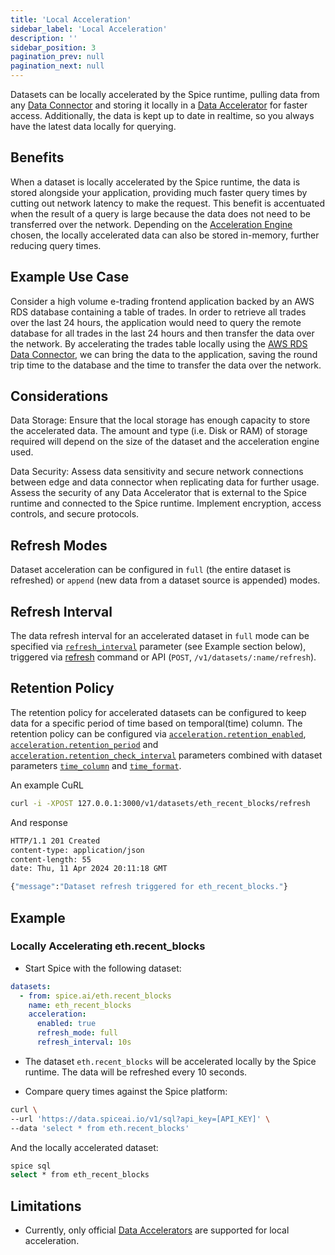 ```yaml
---
title: 'Local Acceleration'
sidebar_label: 'Local Acceleration'
description: ''
sidebar_position: 3
pagination_prev: null
pagination_next: null
---
```


Datasets can be locally accelerated by the Spice runtime, pulling data from any [Data Connector](/data-connectors) and storing it locally in a [Data Accelerator](/data-accelerators) for faster access. Additionally, the data is kept up to date in realtime, so you always have the latest data locally for querying.

## Benefits

When a dataset is locally accelerated by the Spice runtime, the data is stored alongside your application, providing much faster query times by cutting out network latency to make the request. This benefit is accentuated when the result of a query is large because the data does not need to be transferred over the network. Depending on the [Acceleration Engine](/data-accelerators) chosen, the locally accelerated data can also be stored in-memory, further reducing query times.

## Example Use Case

Consider a high volume e-trading frontend application backed by an AWS RDS database containing a table of trades. In order to retrieve all trades over the last 24 hours, the application would need to query the remote database for all trades in the last 24 hours and then transfer the data over the network. By accelerating the trades table locally using the [AWS RDS Data Connector](https://github.com/spiceai/quickstarts/tree/trunk/rds-aurora-mysql), we can bring the data to the application, saving the round trip time to the database and the time to transfer the data over the network.

## Considerations

Data Storage: Ensure that the local storage has enough capacity to store the accelerated data. The amount and type (i.e. Disk or RAM) of storage required will depend on the size of the dataset and the acceleration engine used.

Data Security: Assess data sensitivity and secure network connections between edge and data connector when replicating data for further usage. Assess the security of any Data Accelerator that is external to the Spice runtime and connected to the Spice runtime. Implement encryption, access controls, and secure protocols.

## Refresh Modes

Dataset acceleration can be configured in `full` (the entire dataset is refreshed) or `append` (new data from a dataset source is appended) modes.

## Refresh Interval

The data refresh interval for an accelerated dataset in `full` mode can be specified via [`refresh_interval`](/reference/spicepod/datasets#accelerationrefresh_interval) parameter (see Example section below), triggered via [refresh](cli/reference/refresh) command or API (`POST`, `/v1/datasets/:name/refresh`).

## Retention Policy

The retention policy for accelerated datasets can be configured to keep data for a specific period of time based on temporal(time) column. The retention policy can be configured via [`acceleration.retention_enabled`](/reference/spicepod/datasets#accelerationretention_enabled), [`acceleration.retention_period`](/reference/spicepod/datasets#accelerationretention_period) and [`acceleration.retention_check_interval`](/reference/spicepod/datasets#accelerationretention_check_interval) parameters combined with dataset parameters [`time_column`](/reference/spicepod/datasets#time_column) and [`time_format`](/reference/spicepod/datasets#time_format).

An example CuRL

```bash
curl -i -XPOST 127.0.0.1:3000/v1/datasets/eth_recent_blocks/refresh
```

And response

```bash
HTTP/1.1 201 Created
content-type: application/json
content-length: 55
date: Thu, 11 Apr 2024 20:11:18 GMT

{"message":"Dataset refresh triggered for eth_recent_blocks."}
```

## Example

### Locally Accelerating eth.recent_blocks

- Start Spice with the following dataset:
```yaml
datasets:
  - from: spice.ai/eth.recent_blocks
    name: eth_recent_blocks
    acceleration:
      enabled: true
      refresh_mode: full
      refresh_interval: 10s
```

- The dataset `eth.recent_blocks` will be accelerated locally by the Spice runtime. The data will be refreshed every 10 seconds.

- Compare query times against the Spice platform:

```bash
curl \
--url 'https://data.spiceai.io/v1/sql?api_key=[API_KEY]' \
--data 'select * from eth.recent_blocks'
```

And the locally accelerated dataset:

```bash
spice sql
select * from eth_recent_blocks
```

## Limitations

- Currently, only official [Data Accelerators](./data-accelerators) are supported for local acceleration.
